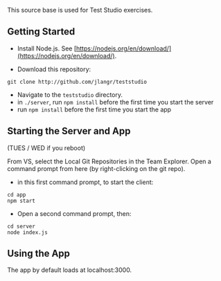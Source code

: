 This source base is used for Test Studio exercises.

## Getting Started

- Install Node.js.  See [https://nodejs.org/en/download/](https://nodejs.org/en/download/).

- Download this repository:
```
git clone http://github.com/jlangr/teststudio
```

- Navigate to the `teststudio` directory.
- in `./server`, run `npm install` before the first time you start the server
- run `npm install` before the first time you start the app

## Starting the Server and App
 (TUES / WED if you reboot)
 
From VS, select the Local Git Repositories in the Team Explorer.
Open a command prompt from here (by right-clicking on the git repo).

- in this first command prompt, to start the client:

```
cd app
npm start
```

- Open a second command prompt, then:
```
cd server
node index.js
```

## Using the App

The app by default loads at localhost:3000.
